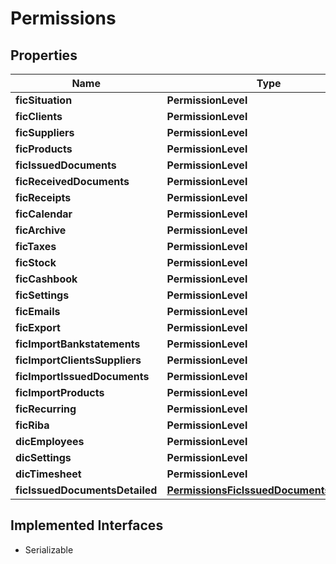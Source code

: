 

# Permissions



## Properties

| Name | Type | Description | Notes |
|------------ | ------------- | ------------- | -------------|
|**ficSituation** | **PermissionLevel** |  |  [optional] |
|**ficClients** | **PermissionLevel** |  |  [optional] |
|**ficSuppliers** | **PermissionLevel** |  |  [optional] |
|**ficProducts** | **PermissionLevel** |  |  [optional] |
|**ficIssuedDocuments** | **PermissionLevel** |  |  [optional] |
|**ficReceivedDocuments** | **PermissionLevel** |  |  [optional] |
|**ficReceipts** | **PermissionLevel** |  |  [optional] |
|**ficCalendar** | **PermissionLevel** |  |  [optional] |
|**ficArchive** | **PermissionLevel** |  |  [optional] |
|**ficTaxes** | **PermissionLevel** |  |  [optional] |
|**ficStock** | **PermissionLevel** |  |  [optional] |
|**ficCashbook** | **PermissionLevel** |  |  [optional] |
|**ficSettings** | **PermissionLevel** |  |  [optional] |
|**ficEmails** | **PermissionLevel** |  |  [optional] |
|**ficExport** | **PermissionLevel** |  |  [optional] |
|**ficImportBankstatements** | **PermissionLevel** |  |  [optional] |
|**ficImportClientsSuppliers** | **PermissionLevel** |  |  [optional] |
|**ficImportIssuedDocuments** | **PermissionLevel** |  |  [optional] |
|**ficImportProducts** | **PermissionLevel** |  |  [optional] |
|**ficRecurring** | **PermissionLevel** |  |  [optional] |
|**ficRiba** | **PermissionLevel** |  |  [optional] |
|**dicEmployees** | **PermissionLevel** |  |  [optional] |
|**dicSettings** | **PermissionLevel** |  |  [optional] |
|**dicTimesheet** | **PermissionLevel** |  |  [optional] |
|**ficIssuedDocumentsDetailed** | [**PermissionsFicIssuedDocumentsDetailed**](PermissionsFicIssuedDocumentsDetailed.md) |  |  [optional] |


## Implemented Interfaces

* Serializable



